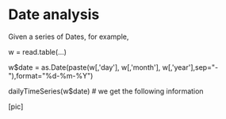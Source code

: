 # Date analysis
Given a series of Dates, for example,

w = read.table(...)

w$date = as.Date(paste(w[,'day'], w[,'month'], w[,'year'],sep="-"),format="%d-%m-%Y")

dailyTimeSeries(w$date) # we get the following information

[pic]
